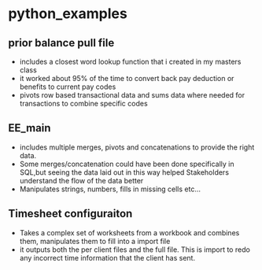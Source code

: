 # python_examples

## prior balance pull file

- includes a closest word lookup function that i created in my masters class
- it worked about 95% of the time to convert back pay deduction or benefits to current pay codes 
- pivots row based transactional data and sums data where needed for transactions to combine specific codes 

## EE_main 

- includes multiple merges, pivots and concatenations to provide the right data. 
- Some merges/concatenation could have been done specifically in SQL,but seeing the data laid out in this way helped Stakeholders understand the flow of the data better
- Manipulates strings, numbers, fills in missing cells etc...

## Timesheet configuraiton

- Takes a complex set of worksheets from a workbook and combines them, manipulates them to fill into a import file
- it outputs both the per client files and the full file. This is import to redo any incorrect time information that the client has sent. 
